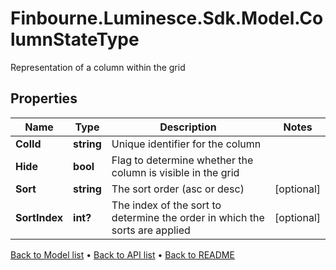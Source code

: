 # Finbourne.Luminesce.Sdk.Model.ColumnStateType
Representation of a column within the grid

## Properties

Name | Type | Description | Notes
------------ | ------------- | ------------- | -------------
**ColId** | **string** | Unique identifier for the column | 
**Hide** | **bool** | Flag to determine whether the column is visible in the grid | 
**Sort** | **string** | The sort order (asc or desc) | [optional] 
**SortIndex** | **int?** | The index of the sort to determine the order in which the sorts are applied | [optional] 

[Back to Model list](../README.md#documentation-for-models) &#8226; [Back to API list](../README.md#documentation-for-api-endpoints) &#8226; [Back to README](../README.md)

